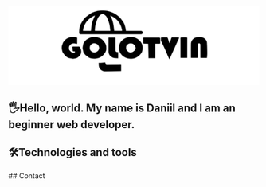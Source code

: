 ![Header](https://github.com/daniilgolotvin/daniilgolotvin/blob/master/assets/MyLogo.png?raw=true)
 ## 🖐Hello, world. My name is Daniil and I am an beginner web developer.
 ## 🛠Technologies and tools
 ## Contact